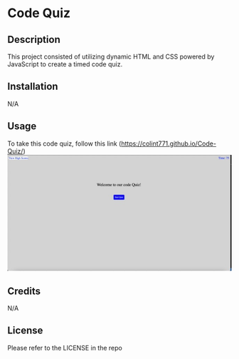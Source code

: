 # Code Quiz

## Description 

This project consisted of utilizing dynamic HTML and CSS powered by JavaScript to create a timed code quiz.

## Installation

N/A

## Usage 

To take this code quiz, follow this link (https://colint771.github.io/Code-Quiz/)
![img](assets/Code-quiz.jpeg)

## Credits

N/A

## License

Please refer to the LICENSE in the repo
